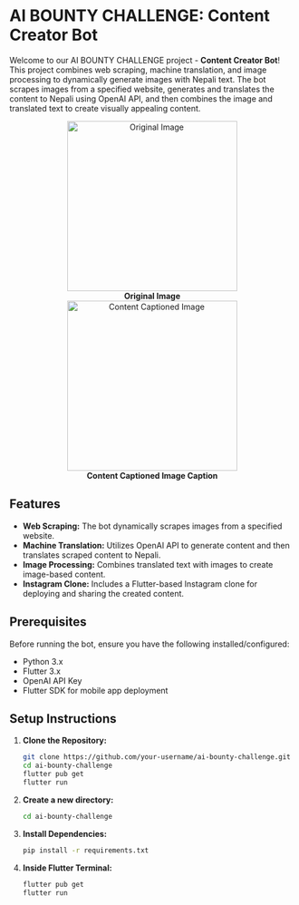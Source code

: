 # AI BOUNTY CHALLENGE: Content Creator Bot

Welcome to our AI BOUNTY CHALLENGE project - **Content Creator Bot**! This project combines web scraping, machine translation, and image processing to dynamically generate images with Nepali text. The bot scrapes images from a specified website, generates and translates the content to Nepali using OpenAI API, and then combines the image and translated text to create visually appealing content.

<div align="center">
    <div style="display: inline-block; text-align: center;">
        <img src="https://github.com/zeus0911/AI_BOUNTY_TEAM_CHIMEKI/assets/112919863/c033dc53-32d5-46fc-8c8e-215019286c56" width="300" alt="Original Image">
        <br>
        <strong>Original Image</strong>
    </div>
    <div style="display: inline-block; text-align: center;">
        <img src="https://github.com/zeus0911/AI_BOUNTY_TEAM_CHIMEKI/assets/112919863/cb5fca6e-2b0e-4a47-9095-e2d41989a74d" width="300" alt="Content Captioned Image">
        <br>
        <strong>Content Captioned Image Caption</strong>
    </div>
</div>

  
</div>

## Features

- **Web Scraping:** The bot dynamically scrapes images from a specified website.
- **Machine Translation:** Utilizes OpenAI API to generate content and then translates scraped content to Nepali.
- **Image Processing:** Combines translated text with images to create image-based content.
- **Instagram Clone:** Includes a Flutter-based Instagram clone for deploying and sharing the created content.

## Prerequisites

Before running the bot, ensure you have the following installed/configured:

- Python 3.x
- Flutter 3.x
- OpenAI API Key
- Flutter SDK for mobile app deployment

## Setup Instructions



1. **Clone the Repository:**
   ```bash
   git clone https://github.com/your-username/ai-bounty-challenge.git
   cd ai-bounty-challenge
   flutter pub get
   flutter run

2. **Create a new directory:**
   ```bash
   cd ai-bounty-challenge

3. **Install Dependencies:**
   ```bash
   pip install -r requirements.txt


4. **Inside Flutter Terminal:**
   ```bash
   flutter pub get
   flutter run
